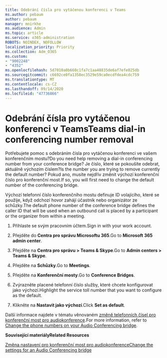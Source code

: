 ```yaml
---
title: Odebrání čísla pro vytáčenou konferenci v Teams
ms.author: pebaum
author: pebaum
manager: mnirkhe
ms.audience: Admin
ms.topic: article
ms.service: o365-administration
ROBOTS: NOINDEX, NOFOLLOW
localization_priority: Priority
ms.collection: Adm_O365
ms.custom:
- "9002248"
- "4352"
ms.openlocfilehash: 5d7010a0b660c1fa7c1aa48835de6af7efe025db
ms.sourcegitcommit: c6692ce0fa1358ec3529e59ca0ecdfdea4cdc759
ms.translationtype: MT
ms.contentlocale: cs-CZ
ms.lasthandoff: 09/14/2020
ms.locfileid: "47736866"
---
```

# <a name="teams-dial-in-conferencing-number-removal"></a><span data-ttu-id="b761c-102">Odebrání čísla pro vytáčenou konferenci v Teams</span><span class="sxs-lookup"><span data-stu-id="b761c-102">Teams dial-in conferencing number removal</span></span>

<span data-ttu-id="b761c-103">Potřebujete pomoc s odebráním čísla pro vytáčenou konferenci ve vašem konferenčním mostu?</span><span class="sxs-lookup"><span data-stu-id="b761c-103">Do you need help removing a dial-in conferencing number from your conference bridge?</span></span> <span data-ttu-id="b761c-104">Je číslo, které se pokoušíte odebrat, aktuálně výchozím číslem?</span><span class="sxs-lookup"><span data-stu-id="b761c-104">Is the number you are trying to remove currently the default number?</span></span> <span data-ttu-id="b761c-105">Pokud ano, musíte nejdřív změnit výchozí konferenční číslo pro konferenční most.</span><span class="sxs-lookup"><span data-stu-id="b761c-105">If so, you will first need to change the default number of the conferencing bridge.</span></span>

<span data-ttu-id="b761c-106">Výchozí telefonní číslo konferenčního mostu definuje ID volajícího, které se použije, když odchozí hovor zahájí účastník nebo organizátor ze schůzky.</span><span class="sxs-lookup"><span data-stu-id="b761c-106">The default phone number of the conference bridge defines the caller ID that will be used when an outbound call is placed by a participant or the organizer from within a meeting.</span></span>

1. <span data-ttu-id="b761c-107">Přihlaste se svým pracovním účtem.</span><span class="sxs-lookup"><span data-stu-id="b761c-107">Sign in with your work account.</span></span>

2. <span data-ttu-id="b761c-108">Přejděte do **Centra pro správu Microsoftu 365**.</span><span class="sxs-lookup"><span data-stu-id="b761c-108">Go to **Microsoft 365 admin center**.</span></span>

3. <span data-ttu-id="b761c-109">Přejděte na **Centra pro správu > Teams & Skype**.</span><span class="sxs-lookup"><span data-stu-id="b761c-109">Go to **Admin centers > Teams & Skype**.</span></span>

4. <span data-ttu-id="b761c-110">Přejděte na **Schůzky**.</span><span class="sxs-lookup"><span data-stu-id="b761c-110">Go to **Meetings**.</span></span>

5. <span data-ttu-id="b761c-111">Přejděte na **Konferenční mosty**.</span><span class="sxs-lookup"><span data-stu-id="b761c-111">Go to **Conference Bridges**.</span></span>

6. <span data-ttu-id="b761c-112">Zvýrazněte placené telefonní číslo služby, které chcete konfigurovat jako výchozí.</span><span class="sxs-lookup"><span data-stu-id="b761c-112">Highlight the service toll number that you want to configure as the default.</span></span>

7. <span data-ttu-id="b761c-113">Klikněte na **Nastavit jako výchozí**.</span><span class="sxs-lookup"><span data-stu-id="b761c-113">Click **Set as default**.</span></span>

<span data-ttu-id="b761c-114">Další informace najdete v tématu věnovaném [změně telefonních čísel pro konferenční most pro audiokonference](https://docs.microsoft.com/microsoftteams/change-the-phone-numbers-on-your-audio-conferencing-bridge).</span><span class="sxs-lookup"><span data-stu-id="b761c-114">For more information, refer to [Change the phone numbers on your Audio Conferencing bridge](https://docs.microsoft.com/microsoftteams/change-the-phone-numbers-on-your-audio-conferencing-bridge).</span></span>

<span data-ttu-id="b761c-115">**Související materiály**</span><span class="sxs-lookup"><span data-stu-id="b761c-115">**Related Resources**</span></span>

[<span data-ttu-id="b761c-116">Změna nastavení pro konferenční most pro audiokonference</span><span class="sxs-lookup"><span data-stu-id="b761c-116">Change the settings for an Audio Conferencing bridge</span></span>](https://docs.microsoft.com/microsoftteams/change-the-settings-for-an-audio-conferencing-bridge)

